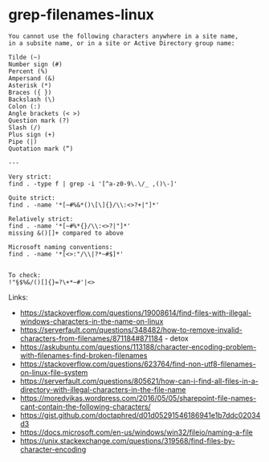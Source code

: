 # grep-filenames-linux

```
You cannot use the following characters anywhere in a site name,
in a subsite name, or in a site or Active Directory group name:

Tilde (~)
Number sign (#)
Percent (%)
Ampersand (&)
Asterisk (*)
Braces ({ })
Backslash (\)
Colon (:)
Angle brackets (< >)
Question mark (?)
Slash (/)
Plus sign (+)
Pipe (|)
Quotation mark (“)

---

Very strict:
find . -type f | grep -i '[^a-z0-9\.\/_ ,()\-]'

Quite strict:
find . -name '*[~#%&*()\[\]{}/\\:<>?+|"]*'

Relatively strict:
find . -name '*[~#%*{}/\\:<>?|"]*'
missing &()[]+ compared to above

Microsoft naming conventions:
find . -name '*[<>:"/\\|?*~#$]*'


To check:
!"§$%&/()[]{}=?\+*~#'|<>

```


Links:
- https://stackoverflow.com/questions/19008614/find-files-with-illegal-windows-characters-in-the-name-on-linux
- https://serverfault.com/questions/348482/how-to-remove-invalid-characters-from-filenames/871184#871184 - detox
- https://askubuntu.com/questions/113188/character-encoding-problem-with-filenames-find-broken-filenames
- https://stackoverflow.com/questions/623764/find-non-utf8-filenames-on-linux-file-system
- https://serverfault.com/questions/805621/how-can-i-find-all-files-in-a-directory-with-illegal-characters-in-the-file-name
- https://moredvikas.wordpress.com/2016/05/05/sharepoint-file-names-cant-contain-the-following-characters/
- https://gist.github.com/doctaphred/d01d05291546186941e1b7ddc02034d3
- https://docs.microsoft.com/en-us/windows/win32/fileio/naming-a-file
- https://unix.stackexchange.com/questions/319568/find-files-by-character-encoding
